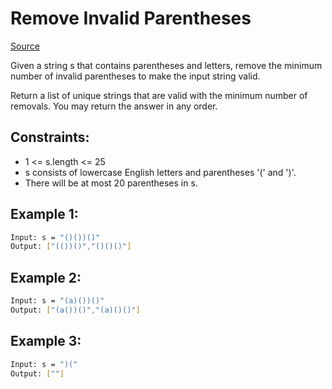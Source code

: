 # Remove Invalid Parentheses
[Source](https://leetcode.com/problems/remove-invalid-parentheses/)

Given a string s that contains parentheses and letters, remove the minimum number of invalid parentheses to make the input string valid.

Return a list of unique strings that are valid with the minimum number of removals. You may return the answer in any order.

## Constraints:

 - 1 <= s.length <= 25
 - s consists of lowercase English letters and parentheses '(' and ')'.
 - There will be at most 20 parentheses in s.

## Example 1:
```sh
Input: s = "()())()"
Output: ["(())()","()()()"]
```

## Example 2:
```sh
Input: s = "(a)())()"
Output: ["(a())()","(a)()()"]
```

## Example 3:
```sh
Input: s = ")("
Output: [""]
```

